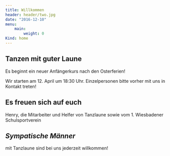 ```yaml
---
title: Willkommen
header: header/two.jpg
date: "2016-12-10"
menu:
    main:
        weight: 0
Kind: home
---
```


## Tanzen mit guter Laune

Es beginnt ein neuer Anfängerkurs nach den Osterferien!

Wir starten am 12. April um 18:30 Uhr.
Einzelpersonen bitte vorher mit uns in Kontakt treten!

## Es freuen sich auf euch
Henry, die Mitarbeiter und Helfer von Tanzlaune sowie vom 1. Wiesbadener Schulsportverein

## *Sympatische Männer*
mit Tanzlaune sind bei uns jederzeit willkommen!
